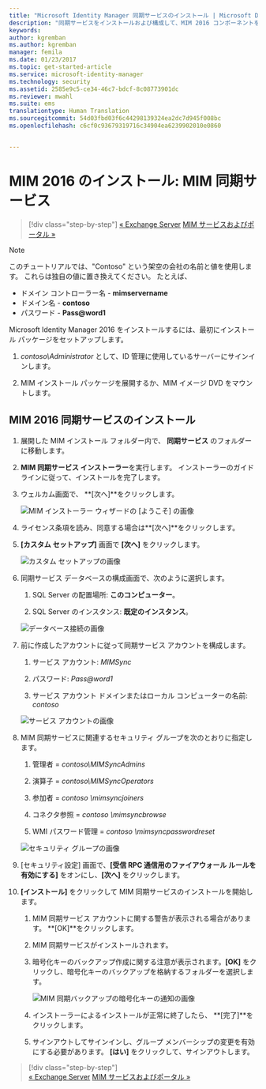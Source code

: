 ```yaml
---
title: "Microsoft Identity Manager 同期サービスのインストール | Microsoft Docs"
description: "同期サービスをインストールおよび構成して、MIM 2016 コンポーネントを使用開始します。"
keywords: 
author: kgremban
ms.author: kgremban
manager: femila
ms.date: 01/23/2017
ms.topic: get-started-article
ms.service: microsoft-identity-manager
ms.technology: security
ms.assetid: 2585e9c5-ce34-46c7-bdcf-8c08773901dc
ms.reviewer: mwahl
ms.suite: ems
translationtype: Human Translation
ms.sourcegitcommit: 54d03fbd03f6c44298139324ea2dc7d945f008bc
ms.openlocfilehash: c6cf0c93679319716c34904ea6239902010e0860


---
```


# <a name="install-mim-2016-mim-synchronization-service"></a>MIM 2016 のインストール: MIM 同期サービス

>[!div class="step-by-step"]
[« Exchange Server](prepare-server-exchange.md)
[MIM サービスおよびポータル »](install-mim-service-portal.md)

> [!NOTE]
> このチュートリアルでは、"Contoso" という架空の会社の名前と値を使用します。 これらは独自の値に置き換えてください。 たとえば、
> - ドメイン コントローラー名 - **mimservername**
> - ドメイン名 - **contoso**
> - パスワード - **Pass@word1**

Microsoft Identity Manager 2016 をインストールするには、最初にインストール パッケージをセットアップします。

1. *contoso\Administrator* として、ID 管理に使用しているサーバーにサインインします。

2. MIM インストール パッケージを展開するか、MIM イメージ DVD をマウントします。

## <a name="install-mim-2016-synchronization-service"></a>MIM 2016 同期サービスのインストール

1. 展開した MIM インストール フォルダー内で、 **同期サービス** のフォルダーに移動します。

2. **MIM 同期サービス インストーラー**を実行します。 インストーラーのガイドラインに従って、インストールを完了します。

3. ウェルカム画面で、 **[次へ]**をクリックします。

    ![MIM インストーラー ウィザードの [ようこそ] の画像](media/MIM-Install1.png)

4. ライセンス条項を読み、同意する場合は**[次へ]**をクリックします。

5. **[カスタム セットアップ]** 画面で **[次へ]** をクリックします。

    ![カスタム セットアップの画像](media/MIM-Install2.png)

6.  同期サービス データベースの構成画面で、次のように選択します。

    1.  SQL Server の配置場所: **このコンピューター**。

    2.  SQL Server のインスタンス: **既定のインスタンス**。

    ![データベース接続の画像](media/MIM-Install3.png)

7.  前に作成したアカウントに従って同期サービス アカウントを構成します。

    1.  サービス アカウント: *MIMSync*

    2.  パスワード: *Pass@word1*

    3.  サービス アカウント ドメインまたはローカル コンピューターの名前: *contoso*

    ![サービス アカウントの画像](media/MIM-Install4.png)

8.  MIM 同期サービスに関連するセキュリティ グループを次のとおりに指定します。

    1. 管理者 = *contoso\MIMSyncAdmins*

    2. 演算子 = *contoso\MIMSyncOperators*

    3. 参加者 = *contoso \mimsyncjoiners*

    4. コネクタ参照 = *contoso \mimsyncbrowse*

    5. WMI パスワード管理 = *contoso \mimsyncpasswordreset*

    ![セキュリティ グループの画像](media/MIM-Install5.png)

9. [セキュリティ設定] 画面で、**[受信 RPC 通信用のファイアウォール ルールを有効にする]** をオンにし、**[次へ]** をクリックします。

10. **[インストール]** をクリックして MIM 同期サービスのインストールを開始します。

    1. MIM 同期サービス アカウントに関する警告が表示される場合があります。 **[OK]**をクリックします。

    2. MIM 同期サービスがインストールされます。

    3. 暗号化キーのバックアップ作成に関する注意が表示されます。**[OK]** をクリックし、暗号化キーのバックアップを格納するフォルダーを選択します。

        ![MIM 同期バックアップの暗号化キーの通知の画像](media/MIM-Install7.png)

    4. インストーラーによるインストールが正常に終了したら、 **[完了]**をクリックします。

    5. サインアウトしてサインインし、グループ メンバーシップの変更を有効にする必要があります。 **[はい]** をクリックして、サインアウトします。

>[!div class="step-by-step"]  
[« Exchange Server](prepare-server-exchange.md)
[MIM サービスおよびポータル »](install-mim-service-portal.md)



<!--HONumber=Jan17_HO4-->


